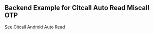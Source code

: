 ## Backend Example for Citcall Auto Read Miscall OTP

See [Citcall Android Auto Read](https://github.com/mchairul/Citcall-Android-Auto-Read)
